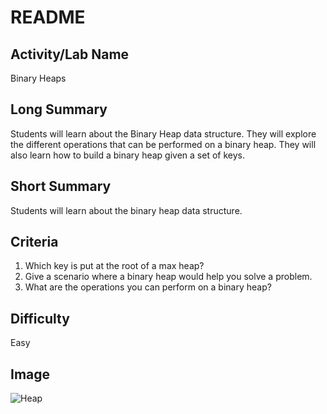 # README

## Activity/Lab Name

Binary Heaps

## Long Summary

Students will learn about the Binary Heap data structure. They will explore the different operations that can be performed on a binary heap. They will also learn how to build a binary heap given a set of keys.

## Short Summary

Students will learn about the binary heap data structure.

## Criteria

1. Which key is put at the root of a max heap?
2. Give a scenario where a binary heap would help you solve a problem.
3. What are the operations you can perform on a binary heap?

## Difficulty

Easy

## Image

![Heap](https://images.pexels.com/photos/3099062/pexels-photo-3099062.jpeg?auto=compress&cs=tinysrgb&dpr=2&h=650&w=940)

